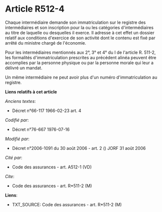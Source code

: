 # Article R512-4

Chaque intermédiaire demande son immatriculation sur le registre des intermédiaires et son inscription pour la ou les
catégories d'intermédiaires au titre de laquelle ou desquelles il exerce. Il adresse à cet effet un dossier relatif aux
conditions d'exercice de son activité dont le contenu est fixé par arrêté du ministre chargé de l'économie.

Pour les intermédiaires mentionnés aux 2°, 3° et 4° du I de l'article R. 511-2, les formalités d'immatriculation prescrites
au précédent alinéa peuvent être accomplies par la personne physique ou par la personne morale qui leur a délivré un mandat.

Un même intermédiaire ne peut avoir plus d'un numéro d'immatriculation au registre.

**Liens relatifs à cet article**

_Anciens textes_:

  - Décret n°66-117 1966-02-23 art. 4

_Codifié par_:

  - Décret n°76-667 1976-07-16

_Modifié par_:

  - Décret n°2006-1091 du 30 août 2006 - art. 2 () JORF 31 août 2006

_Cité par_:

  - Code des assurances - art. A512-1 (VD)

_Cite_:

  - Code des assurances - art. R*511-2 (M)

**Liens**:

  - TXT_SOURCE: Code des assurances - art. R*511-2 (M)
